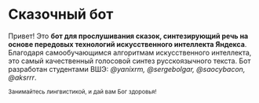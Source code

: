 # Сказочный бот #

Привет! Это **бот для прослушивания сказок, синтезирующий речь на основе передовых технологий искусственного интеллекта Яндекса**. Благодаря самообучающимся алгоритмам искусственного интеллекта, это самый качественный голосовой синтез русскоязычного текста. Бот разработан студентами ВШЭ: *@yanixrm, @sergebolgar, @saocybacon, @aksrrr*. 


<sup>Занимайтесь лингвистикой, и дай вам Бог здоровья!</sup>
